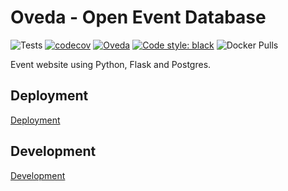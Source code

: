 # Oveda - Open Event Database

![Tests](https://github.com/DanielGrams/gsevpt/workflows/Tests/badge.svg) [![codecov](https://codecov.io/gh/DanielGrams/gsevpt/branch/main/graph/badge.svg?token=66CLLWWV7Y)](https://codecov.io/gh/DanielGrams/gsevpt) [![Oveda](https://img.shields.io/endpoint?url=https://dashboard.cypress.io/badge/simple/32g194/main&style=flat&logo=cypress)](https://dashboard.cypress.io/projects/32g194/runs) [![Code style: black](https://img.shields.io/badge/code%20style-black-000000.svg)](https://github.com/psf/black) ![Docker Pulls](https://img.shields.io/docker/pulls/danielgrams/gsevpt)

Event website using Python, Flask and Postgres.

## Deployment

[Deployment](doc/deployment.md)

## Development

[Development](doc/development.md)
